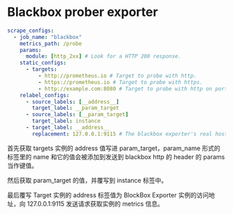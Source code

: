# Blackbox prober exporter

```yaml
scrape_configs:
  - job_name: "blackbox"
    metrics_path: /probe
    params:
      module: [http_2xx] # Look for a HTTP 200 response.
    static_configs:
      - targets:
          - http://prometheus.io # Target to probe with http.
          - https://prometheus.io # Target to probe with https.
          - http://example.com:8080 # Target to probe with http on port 8080.
    relabel_configs:
      - source_labels: [__address__]
        target_label: __param_target
      - source_labels: [__param_target]
        target_label: instance
      - target_label: __address__
        replacement: 127.0.0.1:9115 # The blackbox exporter's real hostname:port.
```

首先获取 targets 实例的 address 值写进 param_target，param_name 形式的标签里的 name 和它的值会被添加到发送到 blackbox http 的 header 的 params 当作键值。

然后获取 param_target 的值，并覆写到 instance 标签中。

最后覆写 Target 实例的 address 标签值为 BlockBox Exporter 实例的访问地址，向 127.0.0.1:9115 发送请求获取实例的 metrics 信息。

